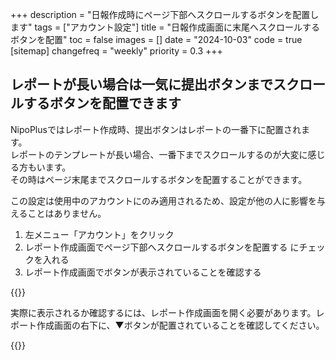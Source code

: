 +++
description = "日報作成時にページ下部へスクロールするボタンを配置します"
tags = ["アカウント設定"]
title = "日報作成画面に末尾へスクロールするボタンを配置"
toc = false
images = []
date = "2024-10-03"
code = true
[sitemap]
  changefreq = "weekly"
  priority = 0.3
+++

## レポートが長い場合は一気に提出ボタンまでスクロールするボタンを配置できます

NipoPlusではレポート作成時、提出ボタンはレポートの一番下に配置されます。  
レポートのテンプレートが長い場合、一番下までスクロールするのが大変に感じる方もいます。  
その時はページ末尾までスクロールするボタンを配置することができます。

この設定は使用中のアカウントにのみ適用されるため、設定が他の人に影響を与えることはありません。  



1. 左メニュー「アカウント」をクリック
2. レポート作成画面でページ下部へスクロールするボタンを配置する にチェックを入れる
3. レポート作成画面でボタンが表示されていることを確認する

{{<iTablet filename="scrollBottom" msg="スクロールボタンを表示する設定です" alice="ok">}}


実際に表示されるか確認するには、レポート作成画面を開く必要があります。レポート作成画面の右下に、▼ボタンが配置されていることを確認してください。


{{<iTablet filename="scrollButton" msg="右下にボタンが出現します" alice="ok">}}
